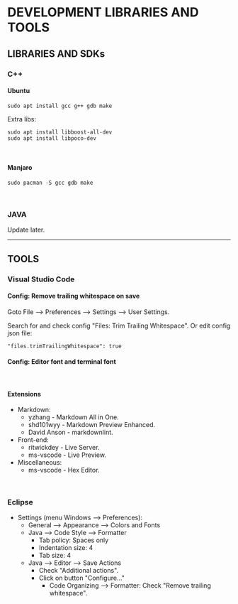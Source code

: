 # DEVELOPMENT LIBRARIES AND TOOLS

## LIBRARIES AND SDKs

### C++

#### Ubuntu

```shell
sudo apt install gcc g++ gdb make
```

Extra libs:

```shell
sudo apt install libboost-all-dev
sudo apt install libpoco-dev
```

&nbsp;

#### Manjaro

```shell
sudo pacman -S gcc gdb make
```

&nbsp;

### JAVA

Update later.

---

## TOOLS

### Visual Studio Code

#### Config: Remove trailing whitespace on save

Goto File ⟶ Preferences ⟶ Settings ⟶ User Settings.

Search for and check config "Files: Trim Trailing Whitespace".
Or edit config json file:

```text
"files.trimTrailingWhitespace": true
```

#### Config: Editor font and terminal font

&nbsp;

#### Extensions

- Markdown:
  - yzhang - Markdown All in One.
  - shd101wyy - Markdown Preview Enhanced.
  - David Anson - markdownlint.
- Front-end:
  - ritwickdey - Live Server.
  - ms-vscode - Live Preview.
- Miscellaneous:
  - ms-vscode - Hex Editor.

&nbsp;

### Eclipse

- Settings (menu Windows ⟶ Preferences):
  - General ⟶ Appearance ⟶ Colors and Fonts
  - Java ⟶ Code Style ⟶ Formatter
    - Tab policy: Spaces only
    - Indentation size: 4
    - Tab size: 4
  - Java ⟶ Editor ⟶ Save Actions
    - Check "Additional actions".
    - Click on button "Configure..."
      - Code Organizing ⟶ Formatter: Check "Remove trailing whitespace".
